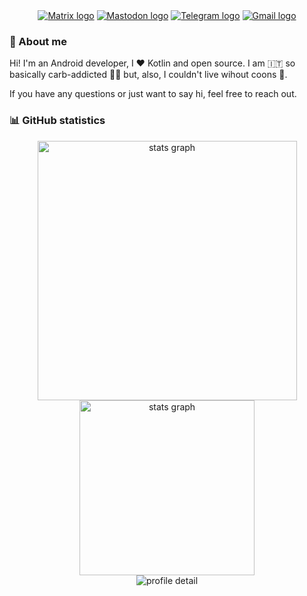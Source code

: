 <!-- badge -->
<div align="center">
  <a href="https://matrix.to/#/@dieguitux8623:matrix.org" target="_blank"><img alt="Matrix logo" src="https://img.shields.io/badge/matrix-8cffb2?logo=Matrix" /></a>
  <a href="https://androiddev.social/@janTeko" target="_blank"><img alt="Mastodon logo" src="https://img.shields.io/badge/mastodon-bfbfff?logo=Mastodon" /></a>
  <a href="https://t.me/akesi_seli" target="_blank"><img alt="Telegram logo" src="https://img.shields.io/badge/telegram-cdebff?logo=Telegram" /></a>
  <a href="mailto:andonguenena@gmail.com" target="_blank"><img alt="Gmail logo" src="https://img.shields.io/badge/email-ff9bb5?logo=Gmail" /></a>
</div>

### 🌟 About me

Hi! I'm an Android developer, I ❤️ Kotlin and open source. I am 🇮🇹 so basically carb-addicted 🍕🍝 but, also, I couldn't live wihout coons 🦝.

If you have any questions or just want to say hi, feel free to reach out.

### 📊 GitHub statistics

<div align="center">
  <img alt="stats graph" width="415" src="https://streak-stats.demolab.com/?user=AkesiSeli&theme=midnight_purple&hide_border=true" />
  <img alt="stats graph" width="280" src="http://github-profile-summary-cards.vercel.app/api/cards/stats?username=AkesiSeli&hide=stars&theme=midnight_purple" />
</div>
<div align="center">
  <img alt="profile detail" src="http://github-profile-summary-cards.vercel.app/api/cards/profile-details?username=AkesiSeli&theme=midnight_purple" />
</div>

<!---
AkesiSeli/AkesiSeli is a ✨ special ✨ repository because its `README.md` (this file) appears on your GitHub profile.
You can click the Preview link to take a look at your changes.
--->
